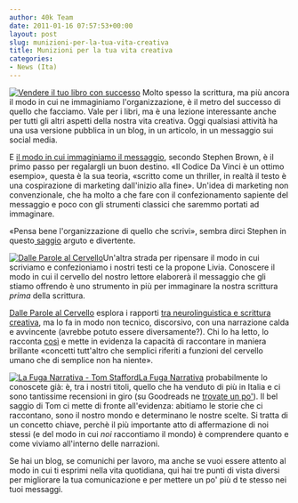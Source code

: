```yaml
---
author: 40k Team
date: 2011-01-16 07:57:53+00:00
layout: post
slug: munizioni-per-la-tua-vita-creativa
title: Munizioni per la tua vita creativa
categories:
- News (Ita)
---
```


[![Vendere il tuo libro con successo](http://www.40kbooks.com/wp-content/uploads/selling-brown_I_ok2_t.jpg)](http://www.bookrepublic.it/book/9788865860489-vendere-il-tuo-libro-con-successo/) Molto spesso la scrittura, ma più ancora il modo in cui ne immaginiamo l'organizzazione, è il metro del successo di quello che facciamo.
Vale per i libri, ma è una lezione interessante anche per tutti gli altri aspetti della nostra vita creativa. Oggi qualsiasi attività ha una usa versione pubblica in un blog, in un articolo, in un messaggio sui social media.

E [il modo in cui immaginiamo il messaggio](http://www.bookrepublic.it/book/9788865860489-vendere-il-tuo-libro-con-successo/), secondo Stephen Brown, è il primo passo per regalargli un buon destino. «Il Codice Da Vinci è un ottimo esempio», questa è la sua teoria, «scritto come un thriller, in realtà il testo è una cospirazione di marketing dall'inizio alla fine». Un'idea di marketing non convenzionale, che ha molto a che fare con il confezionamento sapiente del messaggio e poco con gli strumenti classici che saremmo portati ad immaginare.

«Pensa bene l'organizzazione di quello che scrivi», sembra dirci Stephen in questo[ saggio](http://www.bookrepublic.it/book/9788865860489-vendere-il-tuo-libro-con-successo/) arguto e divertente.

[![Dalle Parole al Cervello](http://www.40kbooks.com/wp-content/uploads/livia_it_t.png)](http://www.bookrepublic.it/book/9788865860458-dalle-parole-al-cervello/)Un'altra strada per ripensare il modo in cui scriviamo e confezioniamo i nostri testi ce la propone Livia. Conoscere il modo in cui il cervello del nostro lettore elaborerà il messaggio che gli stiamo offrendo è uno strumento in più per immaginare la nostra scrittura _prima_ della scrittura.

[Dalle Parole al Cervello](http://www.bookrepublic.it/book/9788865860458-dalle-parole-al-cervello/) esplora i rapporti [tra neurolinguistica e scrittura creativa](http://sfalingblog.blogspot.com/2011/01/creative-writing-and-neurolinguistics.html#), ma lo fa in modo non tecnico, discorsivo, con una narrazione calda e avvincente (avrebbe potuto essere diversamente?).
Chi lo ha letto, lo racconta [così](http://www.goodreads.com/book/show/9948898-dalle-parole-al-cervello) e mette in evidenza la capacità di raccontare in maniera brillante «concetti tutt'altro che semplici riferiti a funzioni del cervello umano che di semplice non ha niente».

[![La Fuga Narrativa - Tom Stafford](http://www.40kbooks.com/wp-content/uploads/narrative-stafford_I_sito_t.jpeg)](http://www.bookrepublic.it/book/9788865860236-la-fuga-narrativa/)[La Fuga Narrativa](http://www.bookrepublic.it/book/9788865860236-la-fuga-narrativa/) probabilmente lo conoscete già: è, tra i nostri titoli, quello che ha venduto di più in Italia e ci sono tantissime recensioni in giro (su Goodreads ne [trovate un po'](http://www.goodreads.com/book/show/9538373-la-fuga-narrativa)).
Il bel saggio di Tom ci mette di fronte all'evidenza: abitiamo le storie che ci raccontano, sono il nostro mondo e determinano le nostre scelte. Si tratta di un concetto chiave, perchè il più importante atto di affermazione di noi stessi (e del modo in cui _noi_ raccontiamo il mondo) è comprendere quanto e come viviamo all'interno delle narrazioni.

Se hai un blog, se comunichi per lavoro, ma anche se vuoi essere attento al modo in cui ti esprimi nella vita quotidiana, qui hai tre punti di vista diversi per migliorare la tua comunicazione e per mettere un po' più d te stesso nei tuoi messaggi.

